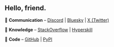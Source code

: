 ## Hello, friend.

💬 **Communication** – [Discord](https://discordapp.com/users/pygumby) | [Bluesky](https://bsky.app/profile/pygumby.bsky.social) | [X (Twitter)](https://x.com/pygumby) 

🧠 **Knowledge** – [StackOverflow](https://stackoverflow.com/users/1981705/pygumby) | [Hyperskill](https://hyperskill.org/my-learning/618694092)

🤖 **Code** – [GitHub](https://github.com/pygumby) | [PyPI](https://pypi.org/user/pygumby)
